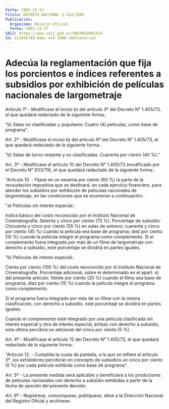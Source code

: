 ```yaml
---
Fecha: 1985-12-13
Título: DECRETO NACIONAL 2.414/1985
Publicación:
  Organismo: Boletín Oficial
  Fecha: 1985-12-27
SAIJ: https://www.saij.gob.ar/DN19850002414
Id: 123456789-0abc-414-2000-5891soterced
---
```

# Adecúa la reglamentación que fija los porcientos e índices referentes a subsidios por exhibición de películas nacionales de largometraje

<a id="1"></a>
Artículo 1º - Modifícase el inciso b) del artículo 3º del Decreto N° 1.405/73, el que quedará redactado de la siguiente forma:.

"b) Salas no clasificadas y populares: Cuatro (4) películas, como base de programa".

<a id="2"></a>
Art. 2º - Modifícase el inciso b) del artículo 9º del Decreto N° 1.405/73, el que quedará redactado de la siguiente forma:.

"b) Salas de turno restante y no clasificadas: Cuarenta por ciento (40 %)."

<a id="3"></a>
Art. 3º - Modifícase el artículo 10 del Decreto N° 1.405/73 (modificado por el Decreto N° 833/79), el que quedará redactado de la siguiente forma:.

"Artículo 10. - Fíjase en un sesenta por ciento (60 %) la parte de la recaudación impositiva que se destinará, en cada ejercicio financiero, para atender los subsidios por exhibición de películas nacionales de largometraje, en las condiciones que se enumeran a continuación:.

"a) Películas sin interés especial:.

Indice básico del costo reconocido por el Instituto Nacional de Cinematografía: Setenta y cinco por ciento (75 %). Porcentaje de subsidio: Cincuenta y cinco por ciento (55 %) en salas de estreno; cuarenta y cinco por ciento (45 %) cuando la película sea base de programa; diez por ciento (10 %) cuando la película integre el programa como complemento. Si el complemento fuera integrado por más de un filme de largometraje con derecho a subsidio, este porcentaje se dividirá en partes iguales.

"b) Películas de interés especial:.

Ciento por ciento (100 %) del costo reconocido por el Instituto Nacional de Cinematografía. Porcentaje adicional, sobre el determinado en el apart. a) del presente artículo: Veinte por ciento (20 %) cuando el filme sea base de programa; diez por ciento (10 %) cuando la película integre el programa como complemento.

Si el programa fuera integrado por más de un filme con la misma clasificación, con derecho a subsidio, este porcentaje se dividirá en partes iguales.

Cuando el complemento esté integrado por una película clasificada sin interés especial y otra de interés especial, ambas con derecho a subsidio, esta última percibirá un adicional del cinco por ciento (5 %).

<a id="4"></a>
Art. 4º - Modifícase el artículo 12 del Decreto N° 1.405/73, el que quedará redactado de la siguiente forma:.

"Artículo 12. - Cumplida la cuota de pantalla, a la que se refiere el artículo 3º, los exhibidores percibirán en concepto de subsidios un cinco por ciento (5 %) por cada película exhibida como base de programa".

<a id="5"></a>
Art. 5º - La presente medida será aplicable y beneficiará a los productores de películas nacionales con derecho a subsidio exhibidas a partir de la fecha de sanción del presente decreto.

<a id="6"></a>
Art. 6º - Regístrese, comuníquese, publíquese, dése a la Dirección Nacional del Registro Oficial y archívese.